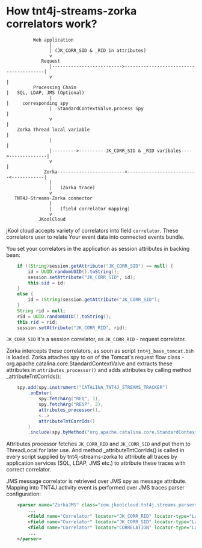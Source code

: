 How tnt4j-streams-zorka correlators work?
=========================================

```
          Web application
                |
                | (JK_CORR_SID & _RID in attributes)
                v
             Request
                |-------------------------->----------------------------------------|
                v                                                                   |
          Processing Chain                                                          |   SQL, LDAP, JMS (Optional)
                |                                                                   |     corresponding spy
                |  StandardContextValve.process Spy                                 |
                v                                                                   |
    Zorka Thread local variable                                                     |
                |                                                                   |
                |--------->----------JK_CORR_SID & _RID varibales---->--------------|
                v                                                                   |
              Zorka-------------------------<--------------------------<------------|
                |
                |   (Zorka trace)
                v
   TNT4J-Streams-Zorka connector
                |
                |   (field correlator mapping)
                v
            JKoolCloud
```



jKool cloud accepts variety of correlators into field `correlator`. These correlators user to relate 
Your event data into connected events bundle.

You set your correlators in the application as session attributes in backing bean:

```java
    if ((String)session.getAttribute("JK_CORR_SID") == null) {
        id = UUID.randomUUID().toString();
        session.setAttribute("JK_CORR_SID", id);
        this.sid = id;
    }
    else {
        id = (String)session.getAttribute("JK_CORR_SID");
    }
    String rid = null;
    rid = UUID.randomUUID().toString();
    this.rid = rid;
    session.setAttribute("JK_CORR_RID", rid);
```

`JK_CORR_SID` it's a session correlator, as `JK_CORR_RID` - request correlator. 

Zorka intercepts these correlators, as soon as script `tnt4j_base_tomcat.bsh` is loaded.
Zorka attaches spy to on of the Tomcat's request flow class  - org.apache.catalina.core.StandardContextValve
and extracts these attributes in `attributes_processor()` and adds attributes by calling method _attributeTntCorrIds():

```java
    spy.add(spy.instrument("CATALINA_TNT4J_STREAMS_TRACKER")
        .onEnter(
            spy.fetchArg("REQ", 1),
            spy.fetchArg("RESP", 2),
            attributes_processor(),
            <..>
            attributeTntCorrIds()
        )
        .include(spy.byMethod("org.apache.catalina.core.StandardContextValve", "invoke")));
```


Attributes processor fetches `JK_CORR_RID` and `JK_CORR_SID` and put them to ThreadLocal for later use.
And method _attributeTntCorrIds() is called in every script supplied by tnt4j-streams-zorka to attribute all traces 
by application services (SQL, LDAP, JMS etc.) to attribute these traces with correct correlator.

JMS message correlator is retrieved over JMS spy as message attribute. Mapping into TNT4J activity event is performed
over JMS traces parser configuration:

```xml
    <parser name="ZorkaJMS" class="com.jkoolcloud.tnt4j.streams.parsers.ActivityMapParser" tags="JMS_TNT4J_STREAMS_TRACKER">
        ...
        <field name="Correlator" locator="JK_CORR_RID" locator-type="Label"/>
        <field name="Correlator" locator="JK_CORR_SID" locator-type="Label"/>
        <field name="Correlator" locator="CORRELATION" locator-type="Label"/>
        ...
    </parser>
```
